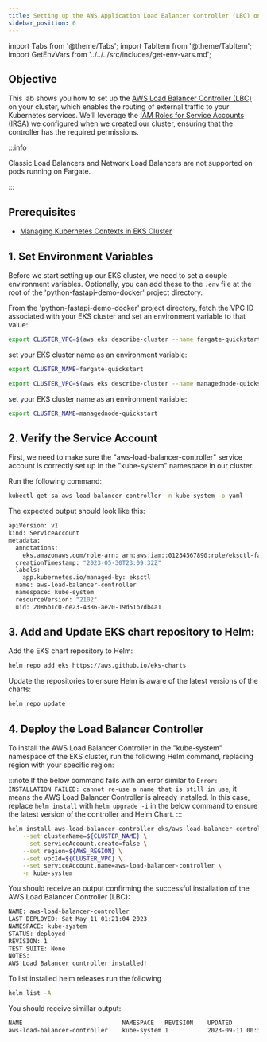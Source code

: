 ```yaml
---
title: Setting up the AWS Application Load Balancer Controller (LBC) on the EKS Cluster
sidebar_position: 6
---
```

import Tabs from '@theme/Tabs';
import TabItem from '@theme/TabItem';
import GetEnvVars from '../../../src/includes/get-env-vars.md';

## Objective
This lab shows you how to set up the [AWS Load Balancer Controller (LBC)](https://kubernetes-sigs.github.io/aws-load-balancer-controller/) on your cluster, which enables the routing of external traffic to your Kubernetes services. We'll leverage the [IAM Roles for Service Accounts (IRSA)](https://docs.aws.amazon.com/eks/latest/userguide/iam-roles-for-service-accounts.html) we configured when we created our cluster, ensuring that the controller has the required permissions.

:::info

Classic Load Balancers and Network Load Balancers are not supported on pods running on Fargate.

:::

## Prerequisites
- [Managing Kubernetes Contexts in EKS Cluster](./manage-contexts.md)

<!--This is a shared file at src/includes/get-env-vars.md that reminds users to source their environment variables.-->
<GetEnvVars />

## 1. Set Environment Variables
Before we start setting up our EKS cluster, we need to set a couple environment variables. Optionally, you can add these to the `.env` file at the root of the 'python-fastapi-demo-docker' project directory.

From the 'python-fastapi-demo-docker' project directory, fetch the VPC ID associated with your EKS cluster and set an environment variable to that value:

<Tabs>
  <TabItem value="Fargate" label="Fargate" default>

```bash
export CLUSTER_VPC=$(aws eks describe-cluster --name fargate-quickstart --region ${AWS_REGION} --query "cluster.resourcesVpcConfig.vpcId" --output text)
```

set your EKS cluster name as an environment variable:

```bash
export CLUSTER_NAME=fargate-quickstart
```

</TabItem>

<TabItem value="Managed Node Groups" label="Managed Node Groups" default>

```bash
export CLUSTER_VPC=$(aws eks describe-cluster --name managednode-quickstart --region ${AWS_REGION} --query "cluster.resourcesVpcConfig.vpcId" --output text)
```

set your EKS cluster name as an environment variable:

```bash
export CLUSTER_NAME=managednode-quickstart
```

  </TabItem>
</Tabs>



## 2. Verify the Service Account
First, we need to make sure the "aws-load-balancer-controller" service account is correctly set up in the "kube-system" namespace in our cluster.

Run the following command:
```bash
kubectl get sa aws-load-balancer-controller -n kube-system -o yaml
```
The expected output should look like this:
```bash
apiVersion: v1
kind: ServiceAccount
metadata:
  annotations:
    eks.amazonaws.com/role-arn: arn:aws:iam::01234567890:role/eksctl-fargate-quickstart-addon-iamserviceac-Role1-J2T54L9SG5L0
  creationTimestamp: "2023-05-30T23:09:32Z"
  labels:
    app.kubernetes.io/managed-by: eksctl
  name: aws-load-balancer-controller
  namespace: kube-system
  resourceVersion: "2102"
  uid: 2086b1c0-de23-4386-ae20-19d51b7db4a1
```

## 3. Add and Update EKS chart repository to Helm:

Add the EKS chart repository to Helm:
```bash
helm repo add eks https://aws.github.io/eks-charts
```

Update the repositories to ensure Helm is aware of the latest versions of the charts:
```bash
helm repo update
```

## 4. Deploy the Load Balancer Controller
To install the AWS Load Balancer Controller in the "kube-system" namespace of the EKS cluster, run the following Helm command, replacing region with your specific region:

:::note
If the below command fails with an error similar to `Error: INSTALLATION FAILED: cannot re-use a name that is still in use`, it means the AWS Load Balancer Controller is already installed. In this case, replace `helm install` with `helm upgrade -i` in the below command to ensure the latest version of the controller and Helm Chart.
:::

```bash
helm install aws-load-balancer-controller eks/aws-load-balancer-controller \
    --set clusterName=${CLUSTER_NAME} \
    --set serviceAccount.create=false \
    --set region=${AWS_REGION} \
    --set vpcId=${CLUSTER_VPC} \
    --set serviceAccount.name=aws-load-balancer-controller \
    -n kube-system
```

You should receive an output confirming the successful installation of the AWS Load Balancer Controller (LBC):
```bash
NAME: aws-load-balancer-controller
LAST DEPLOYED: Sat May 11 01:21:04 2023
NAMESPACE: kube-system
STATUS: deployed
REVISION: 1
TEST SUITE: None
NOTES:
AWS Load Balancer controller installed!
```

To list installed helm releases run the following

```bash
helm list -A
```

You should receive simillar output:

```bash
NAME                        	NAMESPACE  	REVISION	UPDATED                             	STATUS  	CHART                             	APP VERSION
aws-load-balancer-controller	kube-system	1       	2023-09-11 00:31:57.585623 -0400 EDT	deployed	aws-load-balancer-controller-1.6.0	v2.6.0
```
